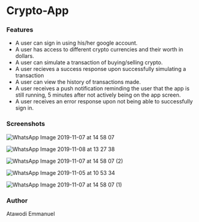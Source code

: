 # Crypto-App

### Features
- A user can sign in using his/her google account.
- A user has access to different crypto currencies and their worth in dollars.
- A user can simulate a transaction of buying/selling crypto.
- A user recieves a success response upon successfully simulating a transaction
- A user can view the history of transactions made.
- A user receives a push notification reminding the user that the app is still running,
  5 minutes after not actively being on the app screen.
- A user receives an error response upon not being able to successfully sign in.

### Screenshots
![WhatsApp Image 2019-11-07 at 14 58 07](https://user-images.githubusercontent.com/36506774/68477053-b2cfc980-022c-11ea-8816-b8850ffec7e5.jpeg)

![WhatsApp Image 2019-11-08 at 13 27 38](https://user-images.githubusercontent.com/36506774/68477097-d09d2e80-022c-11ea-87e1-71d41b51182c.jpeg)

![WhatsApp Image 2019-11-07 at 14 58 07 (2)](https://user-images.githubusercontent.com/36506774/68476621-7cde1580-022b-11ea-84c7-6fd4cfd4a78c.jpeg)

![WhatsApp Image 2019-11-05 at 10 53 34](https://user-images.githubusercontent.com/36506774/68372082-76bf3a80-0140-11ea-9c96-60daa160745b.jpeg)

![WhatsApp Image 2019-11-07 at 14 58 07 (1)](https://user-images.githubusercontent.com/36506774/68476644-8d8e8b80-022b-11ea-8adb-391bf84132c6.jpeg)

### Author
Atawodi Emmanuel
